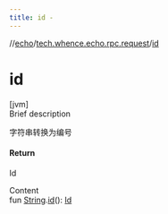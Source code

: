 ```yaml
---
title: id -
---
```

//[echo](../index.md)/[tech.whence.echo.rpc.request](index.md)/[id](id.md)



# id  
[jvm]  
Brief description  


字符串转换为编号



#### Return  


Id

  
Content  
fun [String](https://kotlinlang.org/api/latest/jvm/stdlib/kotlin/-string/index.html).[id](id.md)(): [Id](-id/index.md)  



